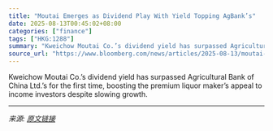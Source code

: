 ```yaml
---
title: "Moutai Emerges as Dividend Play With Yield Topping AgBank’s"
date: 2025-08-13T00:45:02+08:00
categories: ["finance"]
tags: ["HKG:1288"]
summary: "Kweichow Moutai Co.’s dividend yield has surpassed Agricultural Bank of China Ltd.’s for the first time, boosting the premium liquor maker’s appeal to income investors despite slowing growth."
source_url: "https://www.bloomberg.com/news/articles/2025-08-13/moutai-emerges-as-dividend-play-with-yield-topping-agbank-s"
---
```


Kweichow Moutai Co.’s dividend yield has surpassed Agricultural Bank of China Ltd.’s for the first time, boosting the premium liquor maker’s appeal to income investors despite slowing growth.

---

*来源: [原文链接](https://www.bloomberg.com/news/articles/2025-08-13/moutai-emerges-as-dividend-play-with-yield-topping-agbank-s)*
